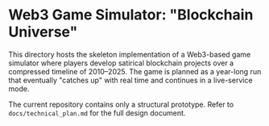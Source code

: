 # Web3 Game Simulator: "Blockchain Universe"

This directory hosts the skeleton implementation of a Web3-based game
simulator where players develop satirical blockchain projects over a
compressed timeline of 2010–2025. The game is planned as a year-long
run that eventually "catches up" with real time and continues in a
live-service mode.

The current repository contains only a structural prototype. Refer to
`docs/technical_plan.md` for the full design document.
